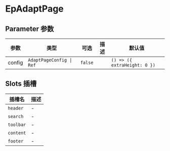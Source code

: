 # EpAdaptPage
## Parameter 参数
| 参数 | 类型 | 可选 | 描述 | 默认值 |
| --- | --- | --- | --- | --- |
| config | `AdaptPageConfig \| Ref` | `false` |  | `() => ({ extraHeight: 0 })`
## Slots 插槽
| 插槽名 | 描述 |
|  ---  | --- |
| `header` | - |
| `search` | - |
| `toolbar` | - |
| `content` | - |
| `footer` | - |
